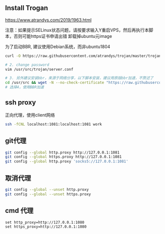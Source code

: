 ## Install Trogan
https://www.atrandys.com/2019/1963.html

注意：如果提示SELinux状态问题，请按要求输入Y重启VPS，然后再执行本脚本，否则可能https证书申请出错
卸载掉ubuntu元image

为了启动BBR, 建议使用Debian系统，而非ubuntu1804

```bash
curl -O https://raw.githubusercontent.com/atrandys/trojan/master/trojan_mult.sh && chmod +x trojan_mult.sh && ./trojan_mult.sh

# 2. change password
vim /usr/src/trojan/server.conf

# 3. 另外建议安装bbr，来源于网络分享，以下脚本安装，建议用原版bbr加速，不赘述了
cd /usr/src && wget -N --no-check-certificate "https://raw.githubusercontent.com/chiakge/Linux-NetSpeed/master/tcp.sh" && chmod +x tcp.sh && ./tcp.sh
# 选择4，使用BBR加速
```

<!-- (1) 安装BBR-plus内核，2
(2) 安装BBR-plus，7 -->

## ssh proxy

正向代理，使用client网络
```bash
ssh -fCNL localhost:1081:localhost:1081 work
```

## git代理
```bash
git config --global http.proxy http://127.0.0.1:1081
git config --global https.proxy http://127.0.0.1:1081
git config --global http.proxy 'socks5://127.0.0.1:1081'
```

## 取消代理
```bash
git config --global --unset http.proxy
git config --global --unset https.proxy
```

## cmd 代理
```batch
set http_proxy=http://127.0.0.1:1080
set https_proxy=http://127.0.0.1:1080
```
